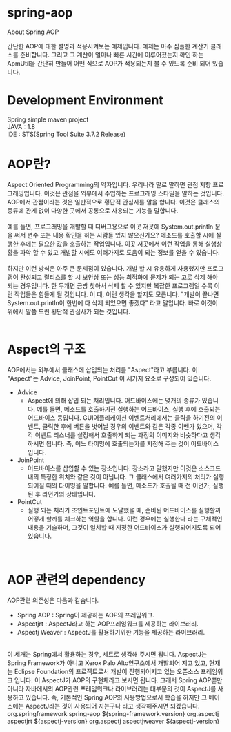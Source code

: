 # spring-aop
About Spring AOP<br>

간단한 AOP에 대한 설명과 적용시켜보는 예제입니다. 예제는 아주 심플한 계산기 클래스를 준비합니다. 그리고 그 계산이 얼마나 빠른 시간에 이루어졌는지 확인 하는 ApmUtil을 간단히 만들어 어떤 식으로 AOP가 적용되는지 볼 수 있도록 준비 되어 있습니다.


# Development Environment<br/>
Spring simple maven project<br>
JAVA : 1.8<br>
IDE : STS(Spring Tool Suite 3.7.2 Release)<br>

# AOP란?
Aspect Oriented Programming의 약자입니다. 우리나라 말로 말하면 관점 지향 프로그래밍입니다. 이것은 관점을 외부에서 주입하는 프로그래밍 스타일을 말하는 것입니다. AOP에서 관점이라는 것은 일반적으로 횡단적 관심사를 말을 합니다. 이것은 클래스의 종류에 관게 없이 다양한 곳에서 공통으로 사용되는 기능을 말합니다.
<br><br>
예를 들면, 프로그래밍을 개발할 때 디버그용으로 이곳 저곳에 System.out.println 문을 써서 변수 또는 내용 확인을 하는 사람들 있지 않으신가요? 메소드를 호출할 시에 실행한 후에는 필요한 값을 호출하는 작업입니다. 이곳 저곳에서 이런 작업을 통해 실행상황을 파악 할 수 있고 개발할 시에도 여러가지로 도움이 되는 정보를 얻을 수 있습니다.
<br><br>
하지만 이런 방식은 아주 큰 문제점이 있습니다. 개발 할 시 유용하게 사용했지만 프로그램이 완성되고 릴리스를 할 시 보안상 또는 성능 최적화에 문제가 되는 고로 삭제 해야 되는 경우입니다. 한 두개면 금방 찾아서 삭제 할 수 있지만 복잡한 프로그램일 수록 이런 작업들은 힘들게 될 것입니다. 이 때, 이런 생각을 할지도 모릅니다. "개발이 끝나면 System.out.println이 한번에 다 삭제 되었으면 좋겠다" 라고 말입니다. 바로 이것이 위에서 말씀 드린 횡단적 관심사가 되는 것입니다.
<br><br>

# Aspect의 구조
AOP에서는 외부에서 클래스에 삽입되는 처리를 "Aspect"라고 부릅니다. 이 "Aspect"는 Advice, JoinPoint, PointCut 이 세가지 요소로 구성되어 있습니다.<br>
- Advice
   - Aspect에 의해 삽입 되는 처리입니다. 어드바이스에는 몇개의 종류가 있습니다. 예를 들면, 메소드를 호출하기전 실행하는 어드바이스, 실행 후에 호출되는 어드바이스 등입니다. GUI어플리케이션 이벤트처리에서는 클릭을 하기전의 이벤트, 클릭한 후에 버튼을 벗어날 경우의 이벤트와 같은 각종 이벤가 있으며, 각각 이벤트 리스너를 설정해서 호출하게 되는 과정의 이미지와 비슷하다고 생각하시면 됩니다. 즉, 어느 타이밍에 호출되는가를 지정해 주는 것이 어드바이스 입니다. 
- JoinPoint
   - 어드바이스를 삽입할 수 있는 장소입니다. 장소라고 말했지만 이것은 소스코드내의 특정한 위치와 같은 것이 아닙니다. 그 클래스에서 여러가지의 처리가 실행되어질 때의 타이밍을 말합니다. 예를 들면, 메소드가 호출될 때 전 이던가, 실행된 후 라던가의 상태입니다. 
- PointCut
   - 실행 되는 처리가 조인트포인트에 도달했을 때, 준비된 어드바이스를 실행할까 어떻게 할까를 체크하는 역할을 합니다. 이런 경우에는 실행한다 라는 구체적인 내용을 기술하며, 그것이 일치할 때 지정한 어드바이스가 실행되어지도록 되어 있습니다. 
<br>

# AOP 관련의 dependency
AOP관련 의존성은 다음과 같습니다.<br>
  - Spring AOP : Spring이 제공하는 AOP의 프레임워크.<br>
  - Aspectjrt : AspectJ라고 하는 AOP프레임워크를 제공하는 라이브러리.<br>
  - Aspectj Weaver : AspectJ를 활용하기위한 기능을 제공하는 라이브러리.<br>
<br>
 이 세개는 Spring에서 활용하는 경우, 세트로 생각해 주시면 됩니다. AspectJ는 Spring Framework가 아니고 Xerox Palo Alto연구소에서 개발되어 지고 있고, 현재는 Eclipse Foundation의 프로젝트로서 개발이 진행되어지고 있는 오픈소스 프레임워크 입니다. 이 AspectJ가 AOP의 구현체라고 보시면 됩니다. 그래서 Spring AOP뿐만 아니라 자바에서의 AOP관련 프레임워크나 라이브러리는 대부분의 것이 AspectJ를 사용하고 있습니다. 즉, 기본적인 Spring AOP의 사용방법으로서 학습을 하지만 그 베이스에는 AspectJ라는 것이 사용되어 지는구나 라고 생각해주시면 되겠습니다.

<br>
	<!-- AOP -->
	<dependency>
		<groupId>org.springframework</groupId>
		<artifactId>spring-aop</artifactId>
		<version>${spring-framework.version}</version>
	</dependency>
	<dependency>
		<groupId>org.aspectj</groupId>
		<artifactId>aspectjrt</artifactId>
		<version>${aspectj-version}</version>
	</dependency>
	<dependency>
		<groupId>org.aspectj</groupId>
		<artifactId>aspectjweaver</artifactId>
		<version>${aspectj-version}</version>
	</dependency>
<br>


